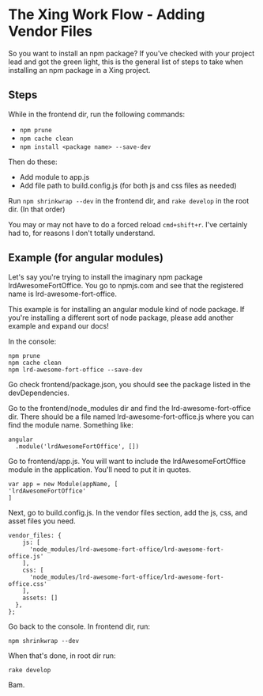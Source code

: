 # The Xing Work Flow - Adding Vendor Files
So you want to install an npm package? If you've checked with your project lead and got the green light, this is the general list of steps to take when installing an npm package in a Xing project.

## Steps
While in the frontend dir, run the following commands:
* `npm prune`
* `npm cache clean`
* `npm install <package name> --save-dev`

Then do these:
* Add module to app.js
* Add file path to build.config.js (for both js and css files as needed)


Run `npm shrinkwrap --dev` in the frontend dir, and `rake develop` in the root dir. (In that order)

You may or may not have to do a forced reload `cmd+shift+r`. I've certainly had to, for reasons I don't totally understand.

## Example (for angular modules)
Let's say you're trying to install the imaginary npm package lrdAwesomeFortOffice. You go to npmjs.com and see that the registered name is lrd-awesome-fort-office. 

This example is for installing an angular module kind of node package. If you're installing a different sort of node package, please add another example and expand our docs!

In the console:

```
npm prune
npm cache clean
npm lrd-awesome-fort-office --save-dev
```

Go check frontend/package.json, you should see the package listed in the devDependencies. 

Go to the frontend/node_modules dir and find the lrd-awesome-fort-office dir. There should be a file named lrd-awesome-fort-office.js where you can find the module name. Something like:

```
angular
  .module('lrdAwesomeFortOffice', [])
```

Go to frontend/app.js. You will want to include the lrdAwesomeFortOffice module in the application. You'll need to put it in quotes. 

```
var app = new Module(appName, [
'lrdAwesomeFortOffice'
]
```

Next, go to build.config.js. In the vendor files section, add the js, css, and asset files you need. 

```
vendor_files: {
    js: [
      'node_modules/lrd-awesome-fort-office/lrd-awesome-fort-office.js'
    ],
    css: [
      'node_modules/lrd-awesome-fort-office/lrd-awesome-fort-office.css'
    ],
    assets: []
  },
};
```

Go back to the console. In frontend dir, run:
```
npm shrinkwrap --dev
```
When that's done, in root dir run:
```
rake develop
```
Bam.
